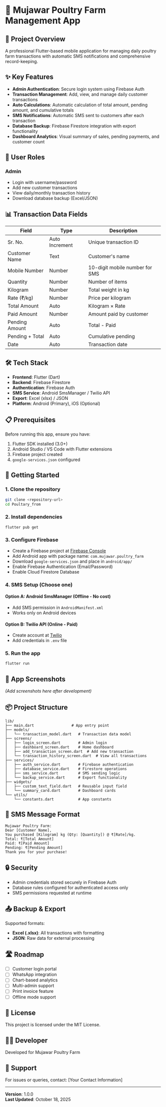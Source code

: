 # 🐔 Mujawar Poultry Farm Management App

## 📱 Project Overview

A professional Flutter-based mobile application for managing daily poultry farm transactions with automatic SMS notifications and comprehensive record-keeping.

## ✨ Key Features

- **Admin Authentication**: Secure login system using Firebase Auth
- **Transaction Management**: Add, view, and manage daily customer transactions
- **Auto Calculations**: Automatic calculation of total amount, pending amount, and cumulative totals
- **SMS Notifications**: Automatic SMS sent to customers after each transaction
- **Database Backup**: Firebase Firestore integration with export functionality
- **Dashboard Analytics**: Visual summary of sales, pending payments, and customer count

## 🎯 User Roles

### Admin
- Login with username/password
- Add new customer transactions
- View daily/monthly transaction history
- Download database backup (Excel/JSON)

## 📊 Transaction Data Fields

| Field | Type | Description |
|-------|------|-------------|
| Sr. No. | Auto Increment | Unique transaction ID |
| Customer Name | Text | Customer's name |
| Mobile Number | Number | 10-digit mobile number for SMS |
| Quantity | Number | Number of items |
| Kilogram | Number | Total weight in kg |
| Rate (₹/kg) | Number | Price per kilogram |
| Total Amount | Auto | Kilogram × Rate |
| Paid Amount | Number | Amount paid by customer |
| Pending Amount | Auto | Total - Paid |
| Pending + Total | Auto | Cumulative pending |
| Date | Auto | Transaction date |

## 🛠️ Tech Stack

- **Frontend**: Flutter (Dart)
- **Backend**: Firebase Firestore
- **Authentication**: Firebase Auth
- **SMS Service**: Android SmsManager / Twilio API
- **Export**: Excel (xlsx) / JSON
- **Platform**: Android (Primary), iOS (Optional)

## 📋 Prerequisites

Before running this app, ensure you have:

1. Flutter SDK installed (3.0+)
2. Android Studio / VS Code with Flutter extensions
3. Firebase project created
4. `google-services.json` configured

## 🚀 Getting Started

### 1. Clone the repository
```bash
git clone <repository-url>
cd Poultary_from
```

### 2. Install dependencies
```bash
flutter pub get
```

### 3. Configure Firebase
- Create a Firebase project at [Firebase Console](https://console.firebase.google.com/)
- Add Android app with package name: `com.mujawar.poultry_farm`
- Download `google-services.json` and place in `android/app/`
- Enable Firebase Authentication (Email/Password)
- Enable Cloud Firestore Database

### 4. SMS Setup (Choose one)

#### Option A: Android SmsManager (Offline - No cost)
- Add SMS permission in `AndroidManifest.xml`
- Works only on Android devices

#### Option B: Twilio API (Online - Paid)
- Create account at [Twilio](https://www.twilio.com/)
- Add credentials in `.env` file

### 5. Run the app
```bash
flutter run
```

## 📱 App Screenshots

*(Add screenshots here after development)*

## 📦 Project Structure

```
lib/
├── main.dart                 # App entry point
├── models/
│   └── transaction_model.dart   # Transaction data model
├── screens/
│   ├── login_screen.dart        # Admin login
│   ├── dashboard_screen.dart    # Home dashboard
│   ├── add_transaction_screen.dart  # Add new transaction
│   └── transaction_history_screen.dart  # View all transactions
├── services/
│   ├── auth_service.dart        # Firebase authentication
│   ├── database_service.dart    # Firestore operations
│   ├── sms_service.dart         # SMS sending logic
│   └── backup_service.dart      # Export functionality
├── widgets/
│   ├── custom_text_field.dart   # Reusable input field
│   └── summary_card.dart        # Dashboard cards
└── utils/
    └── constants.dart           # App constants
```

## 💬 SMS Message Format

```
Mujawar Poultry Farm:
Dear [Customer Name],
You purchased [Kilogram] kg (Qty: [Quantity]) @ ₹[Rate]/kg.
Total: ₹[Total Amount]
Paid: ₹[Paid Amount]
Pending: ₹[Pending Amount]
Thank you for your purchase!
```

## 🔒 Security

- Admin credentials stored securely in Firebase Auth
- Database rules configured for authenticated access only
- SMS permissions requested at runtime

## 📤 Backup & Export

Supported formats:
- **Excel (.xlsx)**: All transactions with formatting
- **JSON**: Raw data for external processing

## 🛣️ Roadmap

- [ ] Customer login portal
- [ ] WhatsApp integration
- [ ] Chart-based analytics
- [ ] Multi-admin support
- [ ] Print invoice feature
- [ ] Offline mode support

## 📄 License

This project is licensed under the MIT License.

## 👨‍💻 Developer

Developed for Mujawar Poultry Farm

## 🤝 Support

For issues or queries, contact: [Your Contact Information]

---

**Version**: 1.0.0  
**Last Updated**: October 18, 2025
